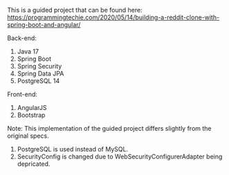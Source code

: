 This is a guided project that can be found here: https://programmingtechie.com/2020/05/14/building-a-reddit-clone-with-spring-boot-and-angular/

Back-end:

1. Java 17
2. Spring Boot
3. Spring Security
4. Spring Data JPA
5. PostgreSQL 14

Front-end:

1. AngularJS
2. Bootstrap

Note: This implementation of the guided project differs slightly from the original specs.

1. PostgreSQL is used instead of MySQL.
2. SecurityConfig is changed due to WebSecurityConfigurerAdapter being depricated.

